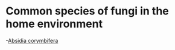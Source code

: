 <!-- TITLE: Fungi List -->
<!-- SUBTITLE: A quick summary of Fungi List -->

# Common species of fungi in the home environment
-[Absidia corymbifera](absidia-corymbifera)